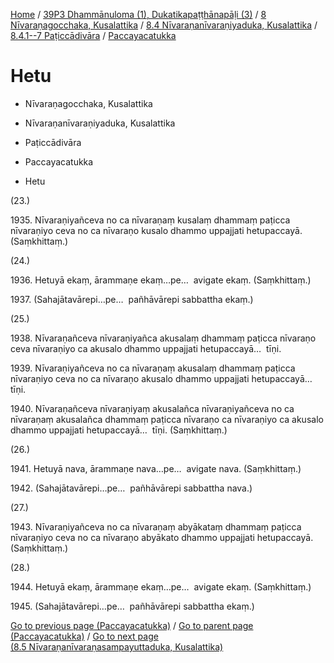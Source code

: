 
[Home](/) / [39P3 Dhammānuloma (1), Dukatikapaṭṭhānapāḷi (3)](../../../...md) / [8 Nīvaraṇagocchaka, Kusalattika](../../...md) / [8.4 Nīvaraṇanīvaraṇiyaduka, Kusalattika](../...md) / [8.4.1--7 Paṭiccādivāra](...md) / [Paccayacatukka](../39P3/8/8.4/8.4.1--7/Paccayacatukka.md)

# Hetu

* Nīvaraṇagocchaka, Kusalattika

* Nīvaraṇanīvaraṇiyaduka, Kusalattika

* Paṭiccādivāra

* Paccayacatukka

* Hetu

(23.)

1935\. Nīvaraṇiyañceva no ca nīvaraṇaṃ kusalaṃ dhammaṃ paṭicca nīvaraṇiyo ceva no ca nīvaraṇo kusalo dhammo uppajjati hetupaccayā. (Saṃkhittaṃ.)

(24.)

1936\. Hetuyā ekaṃ, ārammaṇe ekaṃ…pe…  avigate ekaṃ. (Saṃkhittaṃ.)

1937\. (Sahajātavārepi…pe…  pañhāvārepi sabbattha ekaṃ.)

(25.)

1938\. Nīvaraṇañceva nīvaraṇiyañca akusalaṃ dhammaṃ paṭicca nīvaraṇo ceva nīvaraṇiyo ca akusalo dhammo uppajjati hetupaccayā…  tīṇi.

1939\. Nīvaraṇiyañceva no ca nīvaraṇaṃ akusalaṃ dhammaṃ paṭicca nīvaraṇiyo ceva no ca nīvaraṇo akusalo dhammo uppajjati hetupaccayā…  tīṇi.

1940\. Nīvaraṇañceva nīvaraṇiyaṃ akusalañca nīvaraṇiyañceva no ca nīvaraṇaṃ akusalañca dhammaṃ paṭicca nīvaraṇo ca nīvaraṇiyo ca akusalo dhammo uppajjati hetupaccayā…  tīṇi. (Saṃkhittaṃ.)

(26.)

1941\. Hetuyā nava, ārammaṇe nava…pe…  avigate nava. (Saṃkhittaṃ.)

1942\. (Sahajātavārepi…pe…  pañhāvārepi sabbattha nava.)

(27.)

1943\. Nīvaraṇiyañceva no ca nīvaraṇaṃ abyākataṃ dhammaṃ paṭicca nīvaraṇiyo ceva no ca nīvaraṇo abyākato dhammo uppajjati hetupaccayā. (Saṃkhittaṃ.)

(28.)

1944\. Hetuyā ekaṃ, ārammaṇe ekaṃ…pe…  avigate ekaṃ. (Saṃkhittaṃ.)

1945\. (Sahajātavārepi…pe…  pañhāvārepi sabbattha ekaṃ.)

[Go to previous page (Paccayacatukka)](../39P3/8/8.4/8.4.1--7/Paccayacatukka.md) / [Go to parent page (Paccayacatukka)](../39P3/8/8.4/8.4.1--7/Paccayacatukka.md) / [Go to next page (8.5 Nīvaraṇanīvaraṇasampayuttaduka, Kusalattika)](../../../8.5.md)


